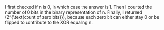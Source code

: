 I first checked if n is 0, in which case the answer is 1. Then I counted the number of 0 bits in the binary representation of n. Finally, I returned (2^{\text{count of zero bits}}), because each zero bit can either stay 0 or be flipped to contribute to the XOR equaling n.
